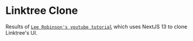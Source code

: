 # Linktree Clone

Results of [`Lee Robinson's youtube tutorial`](https://www.youtube.com/watch?v=eFzNekhVhmM) which uses NextJS 13 to clone Linktree's UI.
